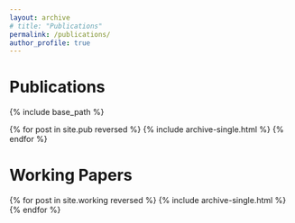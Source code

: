 ```yaml
---
layout: archive
# title: "Publications"
permalink: /publications/
author_profile: true
---
```


<h1>Publications</h1>

{% include base_path %}

{% for post in site.pub reversed %}
  {% include archive-single.html %}
{% endfor %}

<h1>Working Papers</h1>


{% for post in site.working reversed %}
  {% include archive-single.html %}
{% endfor %}





